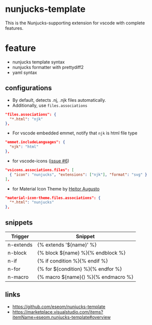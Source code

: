 # nunjucks-template

This is the Nunjucks-supporting extension for vscode with complete features.

# feature

- nunjucks template syntax
- nunjucks formatter with prettydiff2
- yaml syntax

## configurations

- By default, detects .nj, .njk files automatically.
- Additionally, use `files.associations`

```json
"files.associations": {
  "*.html": "njk"
},
```

- For vscode embedded emmet, notify that `njk` is html file type

```json
"emmet.includeLanguages": {
  "njk": "html"
},
```

- for vscode-icons ([issue #6](https://github.com/eseom/nunjucks-template/issues/6))

```json
"vsicons.associations.files": [
  { "icon": "nunjucks", "extensions": ["njk"], "format": "svg" }
],
```

- for Material Icon Theme by [Heitor Augusto](https://github.com/HeitorAugustoLN)

```json
"material-icon-theme.files.associations": {
  "*.html": "nunjucks"
},
```

## snippets

| Trigger   | Snippet                             |
| --------- | ----------------------------------- |
| n-extends | {% extends '${name}' %}             |
| n-block   | {% block ${name} %}{% endblock %}   |
| n-if      | {% if condition %}{% endif %}       |
| n-for     | {% for ${condition} %}{% endfor %}  |
| n-macro   | {% macro ${name}() %}{% endmacro %} |

## links

- https://github.com/eseom/nunjucks-template
- https://marketplace.visualstudio.com/items?itemName=eseom.nunjucks-template#overview
